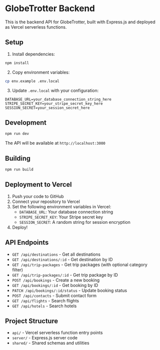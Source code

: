 # GlobeTrotter Backend

This is the backend API for GlobeTrotter, built with Express.js and deployed as Vercel serverless functions.

## Setup

1. Install dependencies:
```bash
npm install
```

2. Copy environment variables:
```bash
cp env.example .env.local
```

3. Update `.env.local` with your configuration:
```
DATABASE_URL=your_database_connection_string_here
STRIPE_SECRET_KEY=your_stripe_secret_key_here
SESSION_SECRET=your_session_secret_here
```

## Development

```bash
npm run dev
```

The API will be available at `http://localhost:3000`

## Building

```bash
npm run build
```

## Deployment to Vercel

1. Push your code to GitHub
2. Connect your repository to Vercel
3. Set the following environment variables in Vercel:
   - `DATABASE_URL`: Your database connection string
   - `STRIPE_SECRET_KEY`: Your Stripe secret key
   - `SESSION_SECRET`: A random string for session encryption
4. Deploy!

## API Endpoints

- `GET /api/destinations` - Get all destinations
- `GET /api/destinations/:id` - Get destination by ID
- `GET /api/trip-packages` - Get trip packages (with optional category filter)
- `GET /api/trip-packages/:id` - Get trip package by ID
- `POST /api/bookings` - Create a new booking
- `GET /api/bookings/:id` - Get booking by ID
- `PATCH /api/bookings/:id/status` - Update booking status
- `POST /api/contacts` - Submit contact form
- `GET /api/flights` - Search flights
- `GET /api/hotels` - Search hotels

## Project Structure

- `api/` - Vercel serverless function entry points
- `server/` - Express.js server code
- `shared/` - Shared schemas and utilities

